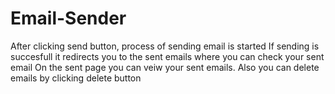 # Email-Sender
After clicking send button, process of sending email is started
If sending is succesfull it redirects you to the sent emails where you can check your sent email
On the sent page you can veiw your sent emails. Also you can delete emails by clicking delete button
